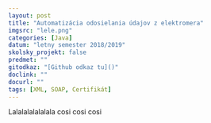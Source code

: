 ```yaml
---
layout: post
title: "Automatizácia odosielania údajov z elektromera"
imgsrc: "lele.png"
categories: [Java]
datum: "letny semester 2018/2019"
skolsky_projekt: false
predmet: ""
gitodkaz: "[Github odkaz tu]()"
doclink: ""
docurl: ""
tags: [XML, SOAP, Certifikát]
---
```

Lalalalalalalala cosi cosi cosi